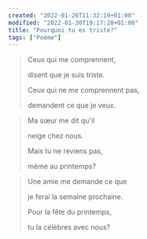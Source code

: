 ```yaml
---
created: "2022-01-26T11:32:19+01:00"
modified: "2022-01-30T19:17:28+01:00"
title: "Pourquoi tu es triste?"
tags: ["Poème"]
---
```



>  Ceux qui me comprennent,
>
>  disent que je suis triste.
>
>  Ceux qui ne me comprennent pas,
>
>  demandent ce que je veux.
>

>  Ma sœur me dit qu'il
>
>  neige chez nous.
>
>  Mais tu ne reviens pas,
>
>  même au printemps?

>
>  Une amie me demande ce que
>
>  je ferai la semaine prochaine.
>
>  Pour la fête du printemps,
>
>  tu la célèbres avec nous?

